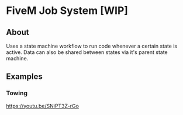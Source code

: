 # FiveM Job System [WIP]

## About

Uses a state machine workflow to run code whenever a certain state is active. Data can also be shared between states via it's parent state machine.

## Examples

### Towing

https://youtu.be/SNiPT3Z-rGo
